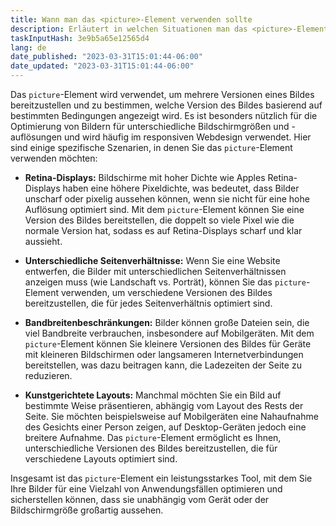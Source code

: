 ```yaml
---
title: Wann man das <picture>-Element verwenden sollte
description: Erläutert in welchen Situationen man das <picture>-Element verwenden sollte
taskInputHash: 3e9b5a65e12565d4
lang: de
date_published: "2023-03-31T15:01:44-06:00"
date_updated: "2023-03-31T15:01:44-06:00"
---
```

Das `picture`-Element wird verwendet, um mehrere Versionen eines Bildes bereitzustellen und zu bestimmen, welche Version des Bildes basierend auf bestimmten Bedingungen angezeigt wird. Es ist besonders nützlich für die Optimierung von Bildern für unterschiedliche Bildschirmgrößen und -auflösungen und wird häufig im responsiven Webdesign verwendet.
Hier sind einige spezifische Szenarien, in denen Sie das `picture`-Element verwenden möchten:

* **Retina-Displays:** Bildschirme mit hoher Dichte wie Apples Retina-Displays haben eine höhere Pixeldichte, was bedeutet, dass Bilder unscharf oder pixelig aussehen können, wenn sie nicht für eine hohe Auflösung optimiert sind. Mit dem `picture`-Element können Sie eine Version des Bildes bereitstellen, die doppelt so viele Pixel wie die normale Version hat, sodass es auf Retina-Displays scharf und klar aussieht.

* **Unterschiedliche Seitenverhältnisse:** Wenn Sie eine Website entwerfen, die Bilder mit unterschiedlichen Seitenverhältnissen anzeigen muss (wie Landschaft vs. Porträt), können Sie das `picture`-Element verwenden, um verschiedene Versionen des Bildes bereitzustellen, die für jedes Seitenverhältnis optimiert sind.

* **Bandbreitenbeschränkungen:** Bilder können große Dateien sein, die viel Bandbreite verbrauchen, insbesondere auf Mobilgeräten. Mit dem `picture`-Element können Sie kleinere Versionen des Bildes für Geräte mit kleineren Bildschirmen oder langsameren Internetverbindungen bereitstellen, was dazu beitragen kann, die Ladezeiten der Seite zu reduzieren.

* **Kunstgerichtete Layouts:** Manchmal möchten Sie ein Bild auf bestimmte Weise präsentieren, abhängig vom Layout des Rests der Seite. Sie möchten beispielsweise auf Mobilgeräten eine Nahaufnahme des Gesichts einer Person zeigen, auf Desktop-Geräten jedoch eine breitere Aufnahme. Das `picture`-Element ermöglicht es Ihnen, unterschiedliche Versionen des Bildes bereitzustellen, die für verschiedene Layouts optimiert sind.

Insgesamt ist das `picture`-Element ein leistungsstarkes Tool, mit dem Sie Ihre Bilder für eine Vielzahl von Anwendungsfällen optimieren und sicherstellen können, dass sie unabhängig vom Gerät oder der Bildschirmgröße großartig aussehen.
